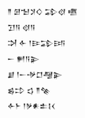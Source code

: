 <div class='block'>
<div class='line'>𒈫 𒌆𒈠𒋡𒄭 𒁉𒋼 𒍠</div>
<div class='line'>𒋛𒀀 𒋼𒀀</div>
<div class='line'>𒋫 𒅆 𒁹𒄿𒁉𒅀</div>
<div class='line'>𒀸 𒂍𒀀𒉌</div>
<div class='line'>𒋗 𒁹𒀸𒋩𒆸𒆷𒉌</div>
<div class='line'>𒌗𒄞 𒌓 𒈫𒆚</div>
<div class='line'>𒅆𒈨 𒁹𒃻𒀭𒉺𒋙𒌋</div>
</div>